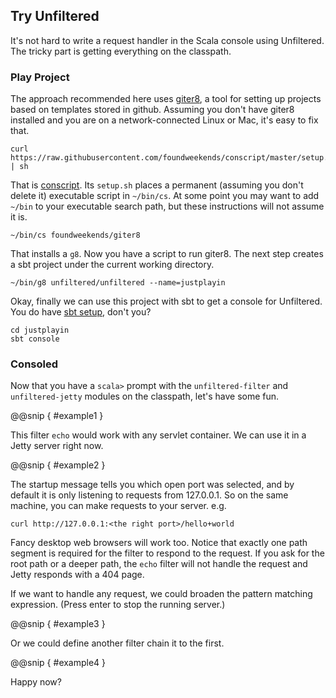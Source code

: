 Try Unfiltered
--------------

It's not hard to write a request handler in the Scala console using
Unfiltered. The tricky part is getting everything on the classpath.

### Play Project

The approach recommended here uses [giter8][g8], a tool for setting up
projects based on templates stored in github. Assuming you don't have
giter8 installed and you are on a network-connected Linux or Mac, it's
easy to fix that.

[g8]: https://github.com/foundweekends/giter8#readme

    curl https://raw.githubusercontent.com/foundweekends/conscript/master/setup.sh | sh

That is [conscript][conscript]. Its `setup.sh` places a permanent
(assuming you don't delete it) executable script in `~/bin/cs`. At
some point you may want to add `~/bin` to your executable search path,
but these instructions will not assume it is.

[conscript]: https://github.com/foundweekends/conscript#readme

    ~/bin/cs foundweekends/giter8

That installs a `g8`. Now you have a script to run giter8. The next
step creates a sbt project under the current working directory.

    ~/bin/g8 unfiltered/unfiltered --name=justplayin

Okay, finally we can use this project with sbt to get a console for
Unfiltered. You do have [sbt setup][sbt], don't you?

[sbt]: http://www.scala-sbt.org/

    cd justplayin
    sbt console

### Consoled

Now that you have a `scala>` prompt with the `unfiltered-filter` and
`unfiltered-jetty` modules on the classpath, let's have some fun.


@@snip [ ](../main/scala/01.scala) { #example1 }


This filter `echo` would work with any servlet container. We can
use it in a Jetty server right now.

@@snip [ ](../main/scala/01.scala) { #example2 }

The startup message tells you which open port was selected, and by
default it is only listening to requests from 127.0.0.1. So on the
same machine, you can make requests to your server. e.g.

    curl http://127.0.0.1:<the right port>/hello+world

Fancy desktop web browsers will work too. Notice that exactly one path
segment is required for the filter to respond to the request. If you
ask for the root path or a deeper path, the `echo` filter will
not handle the request and Jetty responds with a 404 page.

If we want to handle any request, we could broaden the pattern
matching expression. (Press enter to stop the running server.)

@@snip [ ](../main/scala/01.scala) { #example3 }

Or we could define another filter chain it to the first.

@@snip [ ](../main/scala/01.scala) { #example4 }

Happy now?
